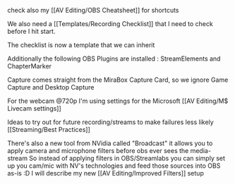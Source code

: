 check also my [[AV Editing/OBS Cheatsheet]] for shortcuts

We also need a [[Templates/Recording Checklist]] that I need to  check before I hit start.

The checklist is now a template that we can inherit


Additionally the following OBS Plugins are installed : StreamElements and ChapterMarker

Capture comes straight from the MiraBox Capture Card, so we ignore Game Capture and Desktop Capture

For the webcam @720p I'm using settings for the Microsoft [[AV Editing/M$ Livecam settings]]

Ideas to try out for future recording/streams to make failures less likely [[Streaming/Best Practices]]

There's also a new tool from NVidia called "Broadcast" it allows you to apply camera and microphone filters before obs ever sees the media-stream
So instead of applying filters in OBS/Streamlabs you can simply set up you cam/mic with NV's technologies and feed those sources into OBS as-is :D
I will describe my new [[AV Editing/Improved Filters]] setup